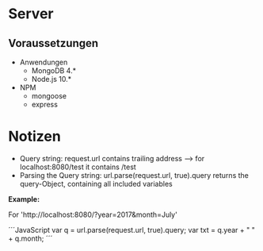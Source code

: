 # Server

## Voraussetzungen

* Anwendungen
    * MongoDB 4.\*
    * Node.js 10.\*
* NPM
    * mongoose
    * express


# Notizen






* Query string: request.url contains trailing address --> for localhost:8080/test it contains /test
* Parsing the Query string: url.parse(request.url, true).query returns the query-Object, containing all included variables

**Example:**

For 'http://localhost:8080/?year=2017&month=July'

´´´JavaScript
var q = url.parse(request.url, true).query;
var txt = q.year + " " + q.month;
´´´
